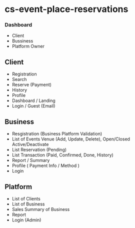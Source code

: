 # cs-event-place-reservations


### Dashboard
- Client
- Bussiness
- Platform Owner

## Client
 - Registration
 - Search
 - Reserve (Payment)
 - History
 - Profile
 - Dashboard / Landing
 - Login / Guest (Email)
 
 ## Business
 - Resgistration (Business Platform Validation)
 - List of Events Venue (Add, Update, Delete), Open/Closed Active/Deactivate
 - List Reservation (Pending)
 - List Transaction (Paid, Confirmed, Done, History)
 - Report / Summary
 - Profile ( Payment Info / Method )
 - Login
 
 ## Platform
 - List of Clients
 - List of Business
 - Sales Summary of Business
 - Report
 - Login (Admin)
